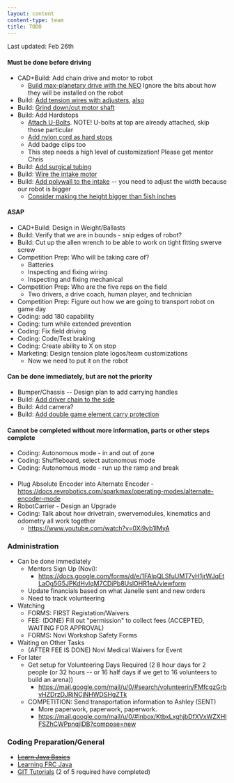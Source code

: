 ```yaml
---
layout: content
content-type: team
title: TODO
---
```

Last updated: Feb 26th 

#### Must be done before driving
* CAD+Build: Add chain drive and motor to robot 
    * [Build max-planetary drive with the NEO](https://www.youtube.com/watch?v=M3uNb1OkXao&t=2115s) Ignore the bits about how they will be installed on the robot
* Build: [Add tension wires with adjusters](https://youtu.be/rltMrhk1spM?t=7062), [also](https://www.youtube.com/watch?v=Y3frFlVkLmc&list=PLrna2STRqYY87NvF51rnfGlbh-su3NSHM&index=32&t=2301s)
* Build: [Grind down/cut motor shaft](https://youtu.be/cAuw28GBfac?t=6659)
* Build: Add Hardstops
    * [Attach U-Bolts](https://www.youtube.com/watch?v=Y3frFlVkLmc&list=PLrna2STRqYY87NvF51rnfGlbh-su3NSHM&index=32&t=137s). NOTE! U-bolts at top are already attached, skip those particular 
    * [Add nylon cord as hard stops](https://www.youtube.com/watch?v=Y3frFlVkLmc&list=PLrna2STRqYY87NvF51rnfGlbh-su3NSHM&index=32&t=3126s)
    * Add badge clips too
    * This step needs a high level of customization! Please get mentor Chris
* Build: [Add surgical tubing](https://www.youtube.com/watch?v=Y3frFlVkLmc&list=PLrna2STRqYY87NvF51rnfGlbh-su3NSHM&index=31&t=4724s)
* Build: [Wire the intake motor](https://www.youtube.com/watch?v=6Tk_cv8Iqrs&list=PLrna2STRqYY87NvF51rnfGlbh-su3NSHM&index=35&t=12554s)
* Build: [Add polywall to the intake](https://youtu.be/cAuw28GBfac?t=5149) -- you need to adjust the width because our robot is bigger
    * [Consider making the height bigger than 5ish inches](https://youtu.be/HqV5bPj1rbc?t=752)

#### ASAP
* CAD+Build: Design in Weight/Ballasts
* Build: Verify that we are in bounds - snip edges of robot?
* Build: Cut up the allen wrench to be able to work on tight fitting swerve screw
* Competition Prep: Who will be taking care of?
    * Batteries
    * Inspecting and fixing wiring
    * Inspecting and fixing mechanical
* Competition Prep: Who are the five reps on the field
    * Two drivers, a drive coach, human player, and technician
* Competition Prep: Figure out how we are going to transport robot on game day
* Coding: add 180 capability
* Coding: turn while extended prevention
* Coding: Fix field driving
* Coding: Code/Test braking
* Coding: Create ability to X on stop
* Marketing: Design tension plate logos/team customizations
    * Now we need to put it on the robot

#### Can be done immediately, but are not the priority
* Bumper/Chassis -- Design plan to add carrying handles 
* Build: [Add driver chain to the side](https://www.youtube.com/watch?v=rltMrhk1spM&list=PLrna2STRqYY87NvF51rnfGlbh-su3NSHM&index=30&t=98s)
* Build: Add camera?
* Build: [Add double game element carry protection](https://youtu.be/HqV5bPj1rbc?t=1246)

#### Cannot be completed without more information, parts or other steps complete
* Coding: Autonomous mode - in and out of zone
* Coding: Shuffleboard, select autonomous mode
* Coding: Autonomous mode - run up the ramp and break

#### 
* Plug Absolute Encoder into Alternate Encoder - https://docs.revrobotics.com/sparkmax/operating-modes/alternate-encoder-mode
* RobotCarrier - Design an Upgrade 
* Coding: Talk about how drivetrain, swervemodules, kinematics and odometry all work together
    * https://www.youtube.com/watch?v=0Xi9yb1IMyA


### Administration
* Can be done immediately    
    * Mentors Sign Up (Novi):
        * https://docs.google.com/forms/d/e/1FAIpQLSfuUMT7yH1jrWJqEtLaOg5G5JPKdHvIqM7CDjPb8UslOHR1eA/viewform    
    * Update financials based on what Janelle sent and new orders 
    * Need to track volunteering
* Watching
    * FORMS: FIRST Registation/Waivers
    * FEE: (DONE) Fill out "permission" to collect fees  (ACCEPTED, WAITING FOR APPROVAL)
    * FORMS: Novi Workshop Safety Forms
* Waiting on Other Tasks
    * (AFTER FEE IS DONE) Novi Medical Waivers for Event
* For later
    * Get setup for Volunteering Days Required (2 8 hour days for 2 people (or 32 hours -- or 16 half days if we get to 16 volunteers to build an arena))
        * https://mail.google.com/mail/u/0/#search/volunteerin/FMfcgzGrbvHZDrzDJRjNCjNHWDSHgZTk
    * COMPETITION: Send transportation information to Ashley (SENT) 
        * More paperwork, paperwork, paperwork.
        * https://mail.google.com/mail/u/0/#inbox/KtbxLxghjbDfXVxWZXHlFSZhCWPpnqjlDB?compose=new


### Coding Preparation/General
* ~~[Learn Java Basics](tutorials/java)~~
* [Learning FRC Java](tutorials/frc-java)
* [GIT Tutorials](tutorials/git) (2 of 5 required have completed)
